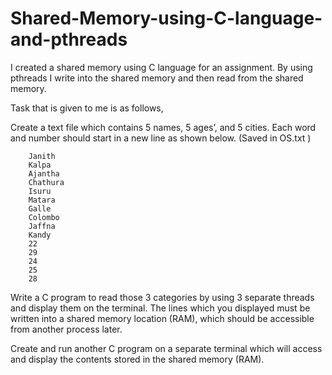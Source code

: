 # Shared-Memory-using-C-language-and-pthreads

I created a shared memory using C language for an assignment.
By using pthreads I write into the shared memory and then read from the shared memory.

Task that is given to me is as follows,

Create a text file which contains 5 names, 5 ages’, and 5 cities. Each word and number
should start in a new line as shown below. (Saved in OS.txt )
		
		Janith
		Kalpa
		Ajantha
		Chathura
		Isuru
		Matara
		Galle
		Colombo
		Jaffna
		Kandy
		22
		29
		24
		25
		28



Write a C program to read those 3 categories by using 3 separate threads and display
them on the terminal. The lines which you displayed must be written into a shared
memory location (RAM), which should be accessible from another process later.

Create and run another C program on a separate terminal which will access and display
the contents stored in the shared memory (RAM).
